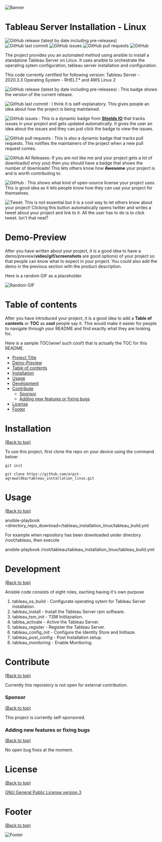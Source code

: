 <!-- Add banner here -->
![Banner](https://github.com/arpit-agrawaldba/tableau_installation_linux/blob/main/header.png)

# Tableau Server Installation - Linux

<!-- Add buttons here -->

![GitHub release (latest by date including pre-releases)](https://img.shields.io/github/v/release/navendu-pottekkat/awesome-readme?include_prereleases)
![GitHub last commit](https://img.shields.io/github/last-commit/navendu-pottekkat/awesome-readme)
![GitHub issues](https://img.shields.io/github/issues-raw/navendu-pottekkat/awesome-readme)
![GitHub pull requests](https://img.shields.io/github/issues-pr/navendu-pottekkat/awesome-readme)
![GitHub](https://img.shields.io/github/license/navendu-pottekkat/awesome-readme)

<!-- Describe your project in brief -->

The project provides you an automated method using ansible to install a standalone Tableau Server on Linux.
It uses ansible to orchestrate the operating sytem configuration, tableau server installation and configuration.

This code currently certified for following version:
Tableau Server - 2020.3.3
Operating System - RHEL7.* and AWS Linux 2

<!-- Add badges with link to Shields IO -->

![GitHub release (latest by date including pre-releases)](https://img.shields.io/github/v/release/navendu-pottekkat/awesome-readme?include_prereleases)
: This badge shows the version of the current release.

![GitHub last commit](https://img.shields.io/github/last-commit/navendu-pottekkat/awesome-readme)
: I think it is self-explanatory. This gives people an idea about how the project is being maintained.

![GitHub issues](https://img.shields.io/github/issues-raw/navendu-pottekkat/awesome-readme)
: This is a dynamic badge from [**Shields IO**](https://shields.io/) that tracks issues in your project and gets updated automatically. It gives the user an idea about the issues and they can just click the badge to view the issues.

![GitHub pull requests](https://img.shields.io/github/issues-pr/navendu-pottekkat/awesome-readme)
: This is also a dynamic badge that tracks pull requests. This notifies the maintainers of the project when a new pull request comes.

![GitHub All Releases](https://img.shields.io/github/downloads/navendu-pottekkat/awesome-readme/total): If you are not like me and your project gets a lot of downloads(*I envy you*) then you should have a badge that shows the number of downloads! This lets others know how **Awesome** your project is and is worth contributing to.

![GitHub](https://img.shields.io/github/license/navendu-pottekkat/awesome-readme)
: This shows what kind of open-source license your project uses. This is good idea as it lets people know how they can use your project for themselves.

![Tweet](https://img.shields.io/twitter/url?style=flat-square&logo=twitter&url=https%3A%2F%2Fnavendu.me%2Fnsfw-filter%2Findex.html): This is not essential but it is a cool way to let others know about your project! Clicking this button automatically opens twitter and writes a tweet about your project and link to it. All the user has to do is to click tweet. Isn't that neat?

# Demo-Preview
<!-- Add a demo for your project -->

After you have written about your project, it is a good idea to have a demo/preview(**video/gif/screenshots** are good options) of your project so that people can know what to expect in your project. You could also add the demo in the previous section with the product description.

Here is a random GIF as a placeholder.

![Random GIF](https://media.giphy.com/media/ZVik7pBtu9dNS/giphy.gif)

# Table of contents

After you have introduced your project, it is a good idea to add a **Table of contents** or **TOC** as **cool** people say it. This would make it easier for people to navigate through your README and find exactly what they are looking for.

Here is a sample TOC(*wow! such cool!*) that is actually the TOC for this README.

- [Project Title](#project-title)
- [Demo-Preview](#demo-preview)
- [Table of contents](#table-of-contents)
- [Installation](#installation)
- [Usage](#usage)
- [Development](#development)
- [Contribute](#contribute)
    - [Sponsor](#sponsor)
    - [Adding new features or fixing bugs](#adding-new-features-or-fixing-bugs)
- [License](#license)
- [Footer](#footer)

# Installation
[(Back to top)](#table-of-contents)

To use this project, first clone the repo on your device using the command below:

```git init```

```git clone https://github.com/arpit-agrawaldba/tableau_installation_linux.git```

# Usage
[(Back to top)](#table-of-contents)

ansible-playbook <directory_repo_download>/tableau_installation_linux/tableau_build.yml

For example when repository has been downloaded under directory /root/tableau, then execute

ansible-playbook /root/tableau/tableau_installation_linux/tableau_build.yml


# Development
[(Back to top)](#table-of-contents)

Anisble code consists of eight roles, eaching having it's own purpose

1. tableau_os_build -    Configurate operating sytem for Tableau Server installation.
2. tableau_install -     Install the Tableau Server rpm software.
3. tableau_tsm_init -    TSM Initliazation. 
4. tablea_activate -     Active the Tableau Server.
5. tableau_register -    Register the Tableau Server.
6. tableau_config_init - Configure the Identity Store and Initliaze.
7. tableau_post_config - Post Installation setup. 
8. tableau_monitoring -  Enable Monitoring.

# Contribute
[(Back to top)](#table-of-contents)

Currently this repoistory is not open for external contribution.

### Sponsor
[(Back to top)](#table-of-contents)

This project is currently self-sponsored.

### Adding new features or fixing bugs
[(Back to top)](#table-of-contents)

No open bug fixes at the moment.

# License
[(Back to top)](#table-of-contents)


[GNU General Public License version 3](https://opensource.org/licenses/GPL-3.0)

# Footer
[(Back to top)](#table-of-contents)


<!-- Add the footer here -->

![Footer](https://github.com/arpit-agrawaldba/tableau_installation_linux/blob/main/header.png)
